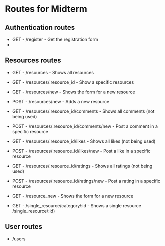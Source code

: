 # Routes for Midterm

## Authentication routes
- GET - /register - Get the registration form
- 
## Resources routes
- GET  - /resources - Shows all resources
- GET  - /resources/:resource_id - Show a specific resources
- GET  - /resources/new - Shows the form for a new resource
- POST - /resources/new - Adds a new resource
- GET  - /resources/:resource_id/comments - Shows all comments (not being used)
- POST - /resources/:resource_id/comments/new - Post a comment in a specific resource
- GET  - /resources/:resource_id/likes - Shows all likes (not being used)
- POST - /resources/:resource_id/likes/new - Post a like in a specific resource
- GET  - /resources/:resource_id/ratings - Shows all ratings (not being used)
- POST - /resources/:resource_id/ratings/new - Post a rating in a specific resource


- GET - /resource_new - Shows the form for a new resource
- GET - /single_resource/category/:id - Shows a single resource /single_resource/:id)

## User routes
- /users
